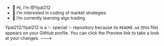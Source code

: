 - 👋 Hi, I’m @Ypal212
- 👀 I’m interested in coding of market strategies
- 🌱 I’m currently learning algo trading

Ypal212/Ypal212 is a ✨ special ✨ repository because its `README.md` (this file) appears on your GitHub profile.
You can click the Preview link to take a look at your changes.
--->
